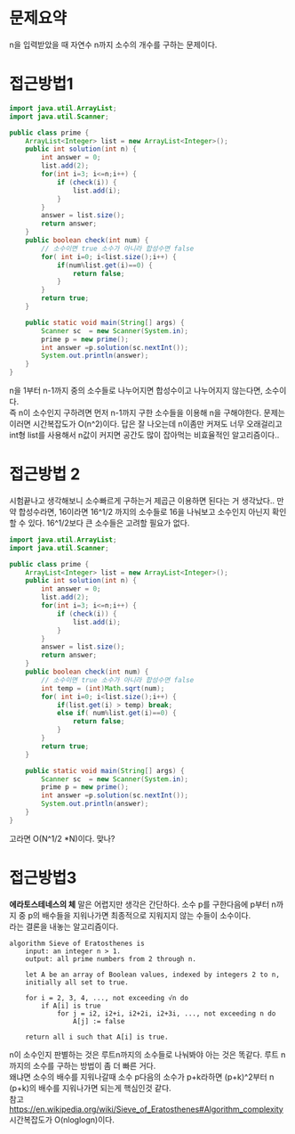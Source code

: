 # 문제요약
n을 입력받았을 때 자연수 n까지 소수의 개수를 구하는 문제이다. 
# 접근방법1
```java
import java.util.ArrayList;
import java.util.Scanner;

public class prime {
    ArrayList<Integer> list = new ArrayList<Integer>();
    public int solution(int n) {
        int answer = 0;
        list.add(2);
        for(int i=3; i<=n;i++) {
            if (check(i)) {
                list.add(i);
            }
        }
        answer = list.size();
        return answer;
    }
    public boolean check(int num) {
        // 소수이면 true 소수가 아니라 합성수면 false
        for( int i=0; i<list.size();i++) {
            if(num%list.get(i)==0) {
                return false;
            }
        }
        return true;
    }

    public static void main(String[] args) {
        Scanner sc  = new Scanner(System.in);
        prime p = new prime();
        int answer =p.solution(sc.nextInt());
        System.out.println(answer);
    }
}


```

n을 1부터 n-1까지 중의 소수들로 나누어지면 합성수이고 나누어지지 않는다면, 소수이다.   
즉 n이 소수인지 구하려면 먼저 n-1까지 구한 소수들을 이용해 n을 구해야한다. 
문제는 이러면 시간복잡도가 O(n^2)이다. 답은 잘 나오는데 n이좀만 커져도 너무 오래걸리고 int형 list를 사용해서 n값이 커지면 공간도 많이 잡아먹는 비효율적인 알고리즘이다..    

# 접근방법 2
시험끝나고 생각해보니 소수빠르게 구하는거 제곱근 이용하면 된다는 거 생각났다..
만약 합성수라면, 16이라면 16^1/2 까지의 소수들로 16을 나눠보고 소수인지 아닌지 확인할 수 있다. 16^1/2보다 큰 소수들은 고려할 필요가 없다. 

```java
import java.util.ArrayList;
import java.util.Scanner;

public class prime {
    ArrayList<Integer> list = new ArrayList<Integer>();
    public int solution(int n) {
        int answer = 0;
        list.add(2);
        for(int i=3; i<=n;i++) {
            if (check(i)) {
                list.add(i);
            }
        }
        answer = list.size();
        return answer;
    }
    public boolean check(int num) {
        // 소수이면 true 소수가 아니라 합성수면 false
        int temp = (int)Math.sqrt(num);
        for( int i=0; i<list.size();i++) {
            if(list.get(i) > temp) break;
            else if( num%list.get(i)==0) {
                return false;
            }
        }
        return true;
    }

    public static void main(String[] args) {
        Scanner sc  = new Scanner(System.in);
        prime p = new prime();
        int answer =p.solution(sc.nextInt());
        System.out.println(answer);
    }
}

```
고라면 O(N^1/2 *N)이다. 맞나?

# 접근방법3 
__에라토스테네스의 체__ 말은 어렵지만 생각은 간단하다. 소수 p를 구한다음에 p부터 n까지 중 p의 배수들을 지워나가면 최종적으로 지워지지 않는 수들이 소수이다.    
라는 결론을 내놓는 알고리즘이다.
``` 
algorithm Sieve of Eratosthenes is
    input: an integer n > 1.
    output: all prime numbers from 2 through n.

    let A be an array of Boolean values, indexed by integers 2 to n,
    initially all set to true.
    
    for i = 2, 3, 4, ..., not exceeding √n do
        if A[i] is true
            for j = i2, i2+i, i2+2i, i2+3i, ..., not exceeding n do
                A[j] := false

    return all i such that A[i] is true.

```
n이 소수인지 판별하는 것은 루트n까지의 소수들로 나눠봐야 아는 것은 똑같다. 루트 n까지의 소수를 구하는 방법이 좀 더 빠른 거다.    
왜냐면 소수의 배수를 지워나갈때 소수 p다음의 소수가 p+k라하면 (p+k)^2부터 n (p+k)의 배수를 지워나가면 되는게 핵심인것 같다.    
참고 https://en.wikipedia.org/wiki/Sieve_of_Eratosthenes#Algorithm_complexity 시간복잡도가 O(nloglogn)이다. 



